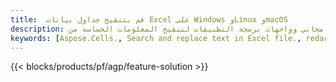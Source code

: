 ```yaml
---
title:  قم بتنقيح جداول بيانات Excel على Windows وLinux وmacOS
description: تطبيق مجاني وواجهات برمجة التطبيقات لتنقيح المعلومات الحساسة من XLS وXLSX وODS جداول البيانات
keywords: [Aspose.Cells., Search and replace text in Excel file., redact Excel file., edit Excel file., Excel file redaction., Search and replace string in Excel file]
---
```

{{< blocks/products/pf/agp/feature-solution >}} 

